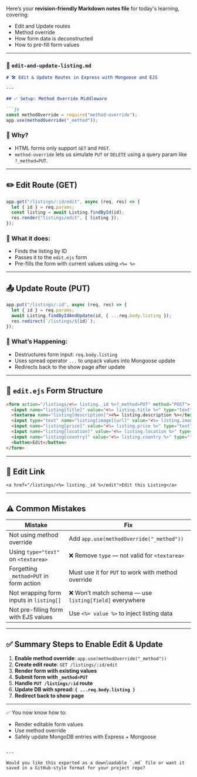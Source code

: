 Here’s your **revision-friendly Markdown notes file** for today's learning, covering:

* Edit and Update routes
* Method override
* How form data is deconstructed
* How to pre-fill form values

---

### 📄 `edit-and-update-listing.md`

````md
# 🛠️ Edit & Update Routes in Express with Mongoose and EJS

---

## ✅ Setup: Method Override Middleware

```js
const methodOverride = require("method-override");
app.use(methodOverride("_method"));
````

### 📌 Why?

* HTML forms only support `GET` and `POST`.
* `method-override` lets us simulate `PUT` or `DELETE` using a query param like `?_method=PUT`.

---

## ✏️ Edit Route (GET)

```js
app.get("/listings/:id/edit", async (req, res) => {
  let { id } = req.params;
  const listing = await Listing.findById(id);
  res.render("listings/edit", { listing });
});
```

### 📌 What it does:

* Finds the listing by ID
* Passes it to the `edit.ejs` form
* Pre-fills the form with current values using `<%= %>`

---

## 📤 Update Route (PUT)

```js
app.put("/listings/:id", async (req, res) => {
  let { id } = req.params;
  await Listing.findByIdAndUpdate(id, { ...req.body.listing });
  res.redirect(`/listings/${id}`);
});
```

### 📌 What’s Happening:

* Destructures form input: `req.body.listing`
* Uses spread operator `...` to unpack values into Mongoose update
* Redirects back to the show page after update

---

## 🧾 `edit.ejs` Form Structure

```html
<form action="/listings/<%= listing._id %>?_method=PUT" method="POST">
  <input name="listing[title]" value="<%= listing.title %>" type="text">
  <textarea name="listing[description]"><%= listing.description %></textarea>
  <input type="text" name="listing[image][url]" value="<%= listing.image.url %>">
  <input name="listing[price]" value="<%= listing.price %>" type="text">
  <input name="listing[location]" value="<%= listing.location %>" type="text">
  <input name="listing[country]" value="<%= listing.country %>" type="text">
  <button>Edit</button>
</form>
```

---

## 🔗 Edit Link

```ejs
<a href="/listings/<%= listing._id %>/edit">Edit this Listing</a>
```

---

## ⚠️ Common Mistakes

| Mistake                                 | Fix                                                    |
| --------------------------------------- | ------------------------------------------------------ |
| Not using method override               | Add `app.use(methodOverride("_method"))`               |
| Using `type="text"` on `<textarea>`     | ❌ Remove `type` — not valid for `<textarea>`           |
| Forgetting `_method=PUT` in form action | Must use it for `PUT` to work with method override     |
| Not wrapping form inputs in `listing[]` | ❌ Won’t match schema — use `listing[field]` everywhere |
| Not pre-filling form with EJS values    | Use `<%= value %>` to inject listing data              |

---

## ✅ Summary Steps to Enable Edit & Update

1. **Enable method override**: `app.use(methodOverride("_method"))`
2. **Create edit route**: `GET /listings/:id/edit`
3. **Render form with existing values**
4. **Submit form with `_method=PUT`**
5. **Handle `PUT /listings/:id` route**
6. **Update DB with spread: `{ ...req.body.listing }`**
7. **Redirect back to show page**

---

✅ You now know how to:

* Render editable form values
* Use method override
* Safely update MongoDB entries with Express + Mongoose

```

---

Would you like this exported as a downloadable `.md` file or want it saved in a GitHub-style format for your project repo?
```
